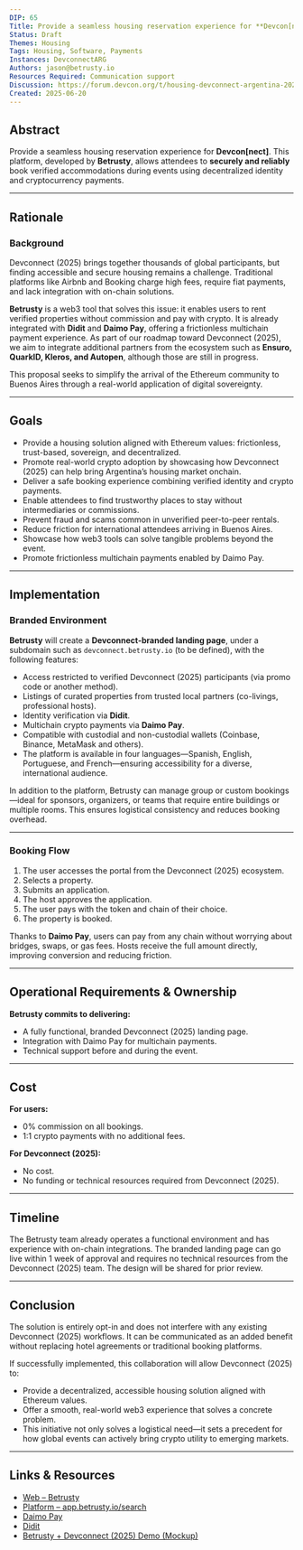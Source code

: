 ```yaml
---
DIP: 65
Title: Provide a seamless housing reservation experience for **Devcon[nect]**.
Status: Draft
Themes: Housing
Tags: Housing, Software, Payments
Instances: DevconnectARG
Authors: jason@betrusty.io
Resources Required: Communication support
Discussion: https://forum.devcon.org/t/housing-devconnect-argentina-2025/6747
Created: 2025-06-20
---
```


## Abstract
Provide a seamless housing reservation experience for **Devcon[nect]**. This platform, developed by **Betrusty**, allows attendees to **securely and reliably** book verified accommodations during events using decentralized identity and cryptocurrency payments.

---

## Rationale

### Background
Devconnect (2025) brings together thousands of global participants, but finding accessible and secure housing remains a challenge. Traditional platforms like Airbnb and Booking charge high fees, require fiat payments, and lack integration with on-chain solutions.

**Betrusty** is a web3 tool that solves this issue: it enables users to rent verified properties without commission and pay with crypto. It is already integrated with **Didit** and **Daimo Pay**, offering a frictionless multichain payment experience. As part of our roadmap toward Devconnect (2025), we aim to integrate additional partners from the ecosystem such as **Ensuro, QuarkID, Kleros, and Autopen**, although those are still in progress.

This proposal seeks to simplify the arrival of the Ethereum community to Buenos Aires through a real-world application of digital sovereignty.

---

## Goals

- Provide a housing solution aligned with Ethereum values: frictionless, trust-based, sovereign, and decentralized.  
- Promote real-world crypto adoption by showcasing how Devconnect (2025) can help bring Argentina’s housing market onchain.  
- Deliver a safe booking experience combining verified identity and crypto payments.  
- Enable attendees to find trustworthy places to stay without intermediaries or commissions.  
- Prevent fraud and scams common in unverified peer-to-peer rentals.  
- Reduce friction for international attendees arriving in Buenos Aires.  
- Showcase how web3 tools can solve tangible problems beyond the event.  
- Promote frictionless multichain payments enabled by Daimo Pay.

---

## Implementation

### Branded Environment
**Betrusty** will create a **Devconnect-branded landing page**, under a subdomain such as `devconnect.betrusty.io` (to be defined), with the following features:

- Access restricted to verified Devconnect (2025) participants (via promo code or another method).  
- Listings of curated properties from trusted local partners (co-livings, professional hosts).  
- Identity verification via **Didit**.  
- Multichain crypto payments via **Daimo Pay**.  
- Compatible with custodial and non-custodial wallets (Coinbase, Binance, MetaMask and others).  
- The platform is available in four languages—Spanish, English, Portuguese, and French—ensuring accessibility for a diverse, international audience.

In addition to the platform, Betrusty can manage group or custom bookings—ideal for sponsors, organizers, or teams that require entire buildings or multiple rooms. This ensures logistical consistency and reduces booking overhead.

---

### Booking Flow

1. The user accesses the portal from the Devconnect (2025) ecosystem.  
2. Selects a property.  
3. Submits an application.  
4. The host approves the application.  
5. The user pays with the token and chain of their choice.  
6. The property is booked.

Thanks to **Daimo Pay**, users can pay from any chain without worrying about bridges, swaps, or gas fees. Hosts receive the full amount directly, improving conversion and reducing friction.

---

## Operational Requirements & Ownership

**Betrusty commits to delivering:**
- A fully functional, branded Devconnect (2025) landing page.  
- Integration with Daimo Pay for multichain payments.  
- Technical support before and during the event.

---

## Cost

**For users:**  
- 0% commission on all bookings.  
- 1:1 crypto payments with no additional fees.

**For Devconnect (2025):**  
- No cost.  
- No funding or technical resources required from Devconnect (2025).

---

## Timeline

The Betrusty team already operates a functional environment and has experience with on-chain integrations. The branded landing page can go live within 1 week of approval and requires no technical resources from the Devconnect (2025) team. The design will be shared for prior review.

---

## Conclusion

The solution is entirely opt-in and does not interfere with any existing Devconnect (2025) workflows. It can be communicated as an added benefit without replacing hotel agreements or traditional booking platforms.

If successfully implemented, this collaboration will allow Devconnect (2025) to:

- Provide a decentralized, accessible housing solution aligned with Ethereum values.  
- Offer a smooth, real-world web3 experience that solves a concrete problem.  
- This initiative not only solves a logistical need—it sets a precedent for how global events can actively bring crypto utility to emerging markets.

---

## Links & Resources

- [Web – Betrusty](https://betrusty.io)  
- [Platform – app.betrusty.io/search](https://app.betrusty.io/search)  
- [Daimo Pay](https://pay.daimo.com)  
- [Didit](https://www.didit.me)  
- [Betrusty + Devconnect (2025) Demo (Mockup)](https://drive.google.com/file/d/10HSvaZP3uVyNASZwd1AG6rMjhSefPMFE/view?usp=sharing)
